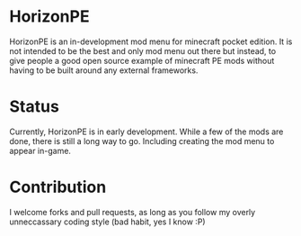 HorizonPE
=========

HorizonPE is an in-development mod menu for minecraft pocket edition. It is not intended to be the best and only mod menu out there but instead, to give people a good open source example of minecraft PE mods without having to be built around any external frameworks.

Status
======

Currently, HorizonPE is in early development. While a few of the mods are done, there is still a long way to go. Including creating the mod menu to appear in-game.

Contribution
============

I welcome forks and pull requests, as long as you follow my overly unneccassary coding style (bad habit, yes I know :P)
